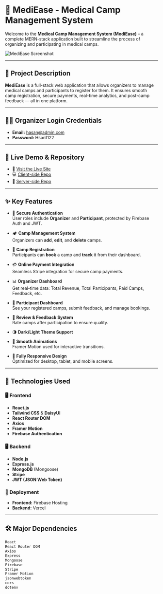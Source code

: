 # 🏥 MediEase - Medical Camp Management System

Welcome to the **Medical Camp Management System (MediEase)** – a complete MERN-stack application built to streamline the process of organizing and participating in medical camps.

![MediEase Screenshot](https://i.imgur.com/yNLyMUS.png)

---

## 📄 Project Description

**MediEase** is a full-stack web application that allows organizers to manage medical camps and participants to register for them. It ensures smooth camp registration, secure payments, real-time analytics, and post-camp feedback — all in one platform.

---

## 👨‍⚕️ Organizer Login Credentials

- **Email:** hasan@admin.com  
- **Password:** Hsan1122

---

## 🔗 Live Demo & Repository

- 🔗 [Visit the Live Site](https://mediease-f28e1.web.app/)
- 💻 [Client-side Repo](https://github.com/Soriful-Hasan/medical-camp-management-system-client)
- 🔧 [Server-side Repo](https://github.com/Soriful-Hasan/medical-camp-management-system-server)

---

## ✨ Key Features

- 🔐 **Secure Authentication**  
  User roles include **Organizer** and **Participant**, protected by Firebase Auth and JWT.

- 🏕️ **Camp Management System**  
  Organizers can **add**, **edit**, and **delete** camps.

- 📝 **Camp Registration**  
  Participants can **book** a camp and **track** it from their dashboard.

- 💳 **Online Payment Integration**  
  Seamless Stripe integration for secure camp payments.

- 📊 **Organizer Dashboard**  
  Get real-time data: Total Revenue, Total Participants, Paid Camps, Feedback, etc.

- 🌟 **Participant Dashboard**  
  See your registered camps, submit feedback, and manage bookings.

- 📝 **Review & Feedback System**  
  Rate camps after participation to ensure quality.

- 🌗 **Dark/Light Theme Support**

- 🎨 **Smooth Animations**  
  Framer Motion used for interactive transitions.

- 📱 **Fully Responsive Design**  
  Optimized for desktop, tablet, and mobile screens.

---

## 🧱 Technologies Used

### 🖥️ Frontend
- **React.js**
- **Tailwind CSS** & **DaisyUI**
- **React Router DOM**
- **Axios**
- **Framer Motion**
- **Firebase Authentication**

### 🖥️ Backend
- **Node.js**
- **Express.js**
- **MongoDB** (Mongoose)
- **Stripe**
- **JWT (JSON Web Token)**

### 🚀 Deployment
- **Frontend:** Firebase Hosting  
- **Backend:** Vercel

---

## 🛠️ Major Dependencies

```bash
React
React Router DOM
Axios
Express
Mongoose
Firebase
Stripe
Framer Motion
jsonwebtoken
cors
dotenv
